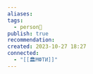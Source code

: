 ```yaml
---
aliases: 
tags:
  - person👤
publish: true
recommendation: 
created: 2023-10-27 18:27
connected:
  - "[[🏛МФТИ]]"
---
```





